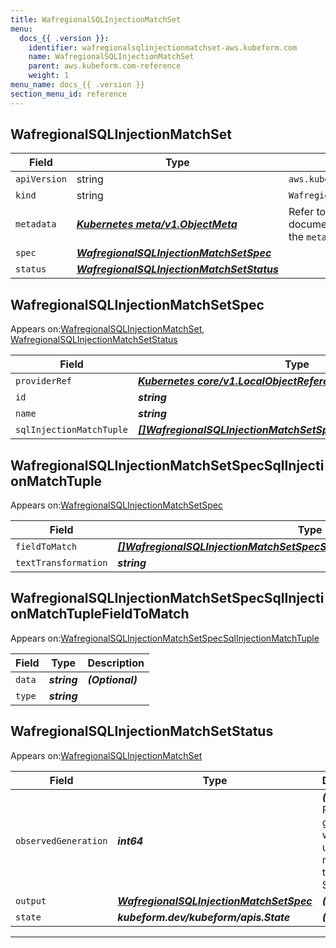 ```yaml
---
title: WafregionalSQLInjectionMatchSet
menu:
  docs_{{ .version }}:
    identifier: wafregionalsqlinjectionmatchset-aws.kubeform.com
    name: WafregionalSQLInjectionMatchSet
    parent: aws.kubeform.com-reference
    weight: 1
menu_name: docs_{{ .version }}
section_menu_id: reference
---
```


## WafregionalSQLInjectionMatchSet
| Field | Type | Description |
| ------ | ----- | ----------- |
| `apiVersion` | string | `aws.kubeform.com/v1alpha1` |
|    `kind` | string | `WafregionalSQLInjectionMatchSet` |
| `metadata` | ***[Kubernetes meta/v1.ObjectMeta](https://kubernetes.io/docs/reference/generated/kubernetes-api/v1.13/#objectmeta-v1-meta)***|Refer to the Kubernetes API documentation for the fields of the `metadata` field.|
| `spec` | ***[WafregionalSQLInjectionMatchSetSpec](#WafregionalSQLInjectionMatchSetSpec)***||
| `status` | ***[WafregionalSQLInjectionMatchSetStatus](#WafregionalSQLInjectionMatchSetStatus)***||
## WafregionalSQLInjectionMatchSetSpec

Appears on:[WafregionalSQLInjectionMatchSet](#WafregionalSQLInjectionMatchSet), [WafregionalSQLInjectionMatchSetStatus](#WafregionalSQLInjectionMatchSetStatus)

| Field | Type | Description |
| ------ | ----- | ----------- |
| `providerRef` | ***[Kubernetes core/v1.LocalObjectReference](https://kubernetes.io/docs/reference/generated/kubernetes-api/v1.13/#localobjectreference-v1-core)***||
| `id` | ***string***||
| `name` | ***string***||
| `sqlInjectionMatchTuple` | ***[[]WafregionalSQLInjectionMatchSetSpecSqlInjectionMatchTuple](#WafregionalSQLInjectionMatchSetSpecSqlInjectionMatchTuple)***| ***(Optional)*** |
## WafregionalSQLInjectionMatchSetSpecSqlInjectionMatchTuple

Appears on:[WafregionalSQLInjectionMatchSetSpec](#WafregionalSQLInjectionMatchSetSpec)

| Field | Type | Description |
| ------ | ----- | ----------- |
| `fieldToMatch` | ***[[]WafregionalSQLInjectionMatchSetSpecSqlInjectionMatchTupleFieldToMatch](#WafregionalSQLInjectionMatchSetSpecSqlInjectionMatchTupleFieldToMatch)***||
| `textTransformation` | ***string***||
## WafregionalSQLInjectionMatchSetSpecSqlInjectionMatchTupleFieldToMatch

Appears on:[WafregionalSQLInjectionMatchSetSpecSqlInjectionMatchTuple](#WafregionalSQLInjectionMatchSetSpecSqlInjectionMatchTuple)

| Field | Type | Description |
| ------ | ----- | ----------- |
| `data` | ***string***| ***(Optional)*** |
| `type` | ***string***||
## WafregionalSQLInjectionMatchSetStatus

Appears on:[WafregionalSQLInjectionMatchSet](#WafregionalSQLInjectionMatchSet)

| Field | Type | Description |
| ------ | ----- | ----------- |
| `observedGeneration` | ***int64***| ***(Optional)*** Resource generation, which is updated on mutation by the API Server.|
| `output` | ***[WafregionalSQLInjectionMatchSetSpec](#WafregionalSQLInjectionMatchSetSpec)***| ***(Optional)*** |
| `state` | ***kubeform.dev/kubeform/apis.State***| ***(Optional)*** |
---

